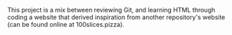 This project is a mix between reviewing Git, and learning HTML through coding a website that derived inspiration from another repository's website (can be found online at 100slices.pizza).
